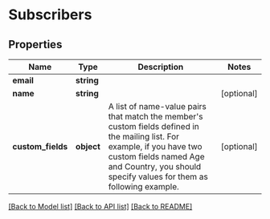 # Subscribers

## Properties
Name | Type | Description | Notes
------------ | ------------- | ------------- | -------------
**email** | **string** |  | 
**name** | **string** |  | [optional] 
**custom_fields** | **object** | A list of name-value pairs that match the member&#39;s custom fields defined in the mailing list.  For example, if you have two custom fields named Age and Country, you should specify values for them as following example. | [optional] 

[[Back to Model list]](../README.md#documentation-for-models) [[Back to API list]](../README.md#documentation-for-api-endpoints) [[Back to README]](../README.md)


